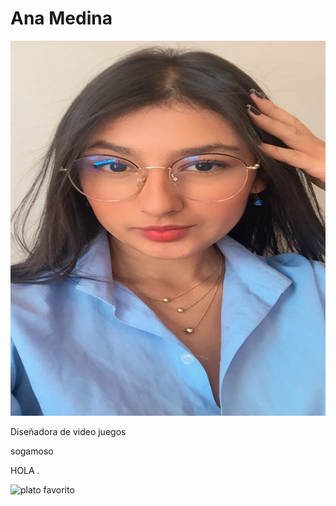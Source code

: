 <h1>Ana Medina</h1>

<img src=" /ANA MEDINA/anamedina.jpg" alt="foto perfil" width="800" height="600" loading="lazy">

<p>Diseñadora de video juegos</p>

<p>sogamoso</p>

<p>HOLA .</p>

<img src=" /ANA MEDINA/lasana.jpeg" alt="plato favorito" width="600" height="800" loading="lazy">